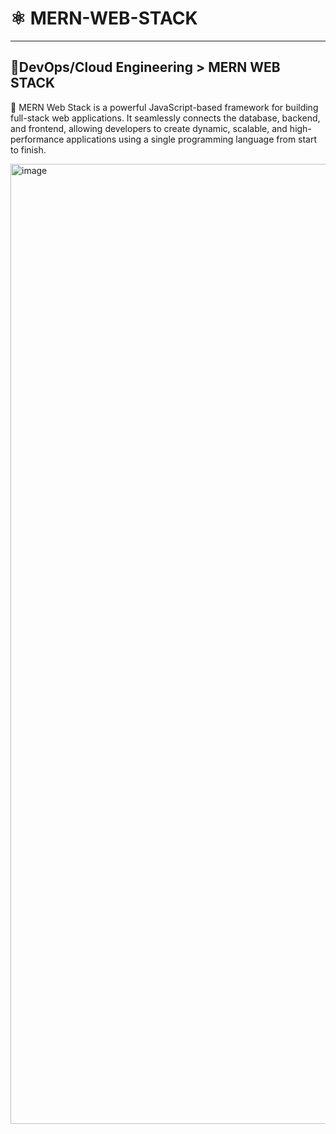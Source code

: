 # ⚛ MERN-WEB-STACK
---
## 🎯**DevOps/Cloud Engineering > MERN WEB STACK**
📌 MERN Web Stack is a powerful JavaScript-based framework for building full-stack web applications. It seamlessly connects the database, backend, and frontend, allowing developers to create dynamic, scalable, and high-performance applications using a single programming language from start to finish.

<img width="1024" height="1536" alt="image" src="https://github.com/user-attachments/assets/e75a5ce0-7ee2-4210-a7b4-bd04f9e2628d" />

